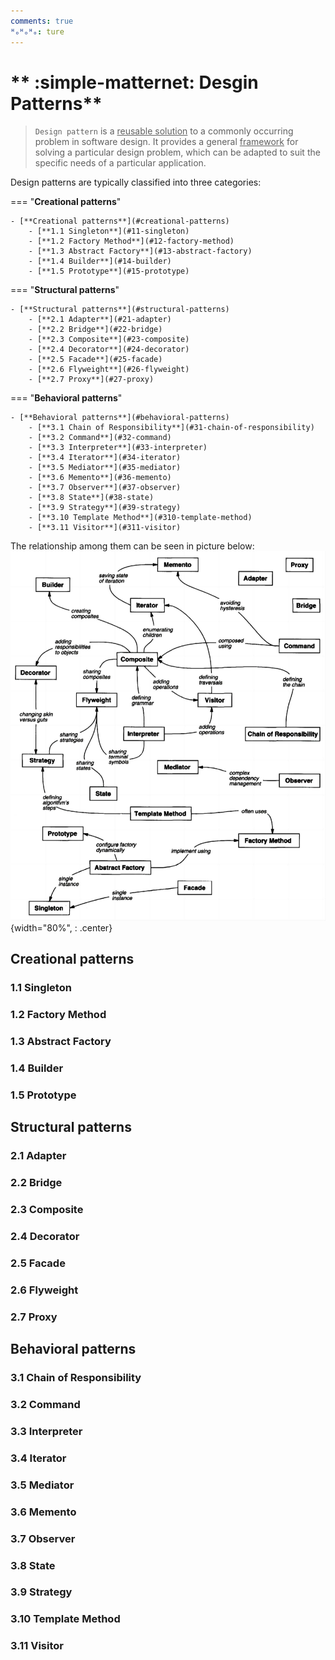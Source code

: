 ```yaml
---
comments: true
ᴴₒᴴₒᴴₒ: ture
---
```


# ** :simple-matternet: Desgin Patterns**

> `Design pattern` is a <u>reusable solution</u> to a commonly occurring problem in software design. It provides a general <u>framework</u> for solving a particular design problem, which can be adapted to suit the specific needs of a particular application.

Design patterns are typically classified into three categories:

=== "**Creational patterns**"

    - [**Creational patterns**](#creational-patterns)
        - [**1.1 Singleton**](#11-singleton)
        - [**1.2 Factory Method**](#12-factory-method)
        - [**1.3 Abstract Factory**](#13-abstract-factory)
        - [**1.4 Builder**](#14-builder)
        - [**1.5 Prototype**](#15-prototype)

=== "**Structural patterns**"

    - [**Structural patterns**](#structural-patterns)
        - [**2.1 Adapter**](#21-adapter)
        - [**2.2 Bridge**](#22-bridge)
        - [**2.3 Composite**](#23-composite)
        - [**2.4 Decorator**](#24-decorator)
        - [**2.5 Facade**](#25-facade)
        - [**2.6 Flyweight**](#26-flyweight)
        - [**2.7 Proxy**](#27-proxy)
        
=== "**Behavioral patterns**"

    - [**Behavioral patterns**](#behavioral-patterns)
        - [**3.1 Chain of Responsibility**](#31-chain-of-responsibility)
        - [**3.2 Command**](#32-command)
        - [**3.3 Interpreter**](#33-interpreter)
        - [**3.4 Iterator**](#34-iterator)
        - [**3.5 Mediator**](#35-mediator)
        - [**3.6 Memento**](#36-memento)
        - [**3.7 Observer**](#37-observer)
        - [**3.8 State**](#38-state)
        - [**3.9 Strategy**](#39-strategy)
        - [**3.10 Template Method**](#310-template-method)
        - [**3.11 Visitor**](#311-visitor)

The relationship among them can be seen in picture below:
![picture 1](pictures/dp_relationship.png){width="80%", : .center}

## **Creational patterns** 

### **1.1 Singleton**
### **1.2 Factory Method**
### **1.3 Abstract Factory**
### **1.4 Builder**
### **1.5 Prototype**

## **Structural patterns**
### **2.1 Adapter**
### **2.2 Bridge**
### **2.3 Composite**
### **2.4 Decorator**
### **2.5 Facade**
### **2.6 Flyweight**
### **2.7 Proxy**

## **Behavioral patterns**
### **3.1 Chain of Responsibility**
### **3.2 Command**
### **3.3 Interpreter**
### **3.4 Iterator**
### **3.5 Mediator**
### **3.6 Memento**
### **3.7 Observer**
### **3.8 State**
### **3.9 Strategy**
### **3.10 Template Method**
### **3.11 Visitor**
